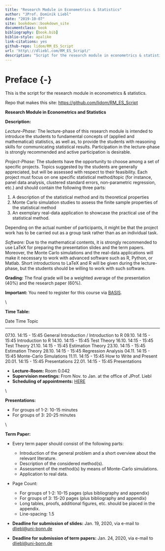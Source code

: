 ```yaml
--- 
title: "Research Module in Econometrics & Statistics"
author: "JProf. Dominik Liebl"
date: "2019-10-07"
site: bookdown::bookdown_site
documentclass: book
bibliography: [book.bib]
biblio-style: apalike
link-citations: yes
github-repo: lidom/RM_ES_Script
url: 'http\://dliebl.com/RM_ES_Script/'
description: "Script for the research module in econometrics & statistics (University Bonn)."
---
```


# Preface {-}


This is the script for the research module in econometrics & statistics. 


Repo that makes this site: https://github.com/lidom/RM_ES_Script


**Research Module in Econometrics and Statistics** 

**Description:**

*Lecture-Phase:* The lecture-phase of this research module is intended to introduce the students to fundamental concepts of (applied and mathematical) statistics, as well as, to provide the students with reasoning skills for communicating statistical results. Participation in the lecture-phase is strongly recommended and active participation is desirable. 

*Project-Phase:* The students have the opportunity to choose among a set of specific projects. Topics suggested by the students are generally appreciated, but will be assessed with respect to their feasibility. Each project must focus on one specific statistical method/topic (for instance, panel data analysis, clustered standard errors, non-parametric regression, etc.) and should contain the following three parts:

  1. A description of the statistical method and its theoretical properties 
  2. Monte Carlo simulation studies to assess the finite sample properties of the statistical method
  3. An exemplary real-data application to showcase the practical use of the statistical method. 

Depending on the actual number of participants, it might be that the project work has to be carried out as a group task rather than as an individual task.

*Software:* Due to the mathematical contents, it is strongly recommended to use LaTeX for preparing the presentation slides and the term papers. Moreover, the Monte Carlo simulations and the real-data applications will make it necessary to work with advanced software such as R, Python, or Matlab. Short introductions to LaTeX and R will be given during the lecture-phase, but the students should be willing to work with such software. 

**Grading:** The final grade will be a weighted average of the presentation (40%) and the  research paper (60%).

**Important:** You need to register for this course via [BASIS](https://basis.uni-bonn.de/). 

<!-- Registration period: Oct. 15-22.   -->


\


**Time Table:**

Date        Time               Topic
----------  -----------------  ---------------------------------
07.10.      14:15 - 15:45      General Introduction / Introduction to R
09.10.      14:15 - 15:45      Introduction to R
14.10.      14:15 - 15:45      Test Theory
16.10.      14:15 - 15:45      Test Theory
21.10.      14:15 - 15:45      Estimation Theory
23.10.      14:15 - 15:45      Estimation Theory 
28.10.      14:15 - 15:45      Regression Analysis
04.11.      14:15 - 15:45      Monte-Carlo Simulations
11.11.      14:15 - 15:45      How to Write and Present
20.01.      14:15 - 15:45      Presentations
22.01.      14:15 - 15:45      Presentations


- **Lecture-Room:** Room 0.042
- **Supervision meetings:** From Nov. to Jan. at the office of JProf. Liebl
- **Scheduling of appointments:** [HERE](https://docs.google.com/spreadsheets/d/1clb0ple3GaRlwod5JOKK84A996p1BKNMSs32JrqBZ_A/edit?usp=sharing)


\

**Presentations:**

* For groups of 1-2: 10-15 minutes
* For groups of   3: 20-25 minutes


\


**Term Paper:**

* Every term paper should consist of the following parts:
    * Introduction of the general problem and a short overview about the relevant literature.
    * Description of the considered method(s).
    * Assessment of the method(s) by means of Monte-Carlo simulations.
    * Application to real data.
* Page Count:
    * For groups of 1-2: 10-15 pages (plus bibliography and appendix)
    * For groups of 3: 15-20 pages (plus bibliography and appendix)
    * Long tables, proofs, additional figures, etc. should be placed in the appendix.
    * Line-spacing: 1.5
    
* **Deadline for submission of slides:** Jan. 19, 2020, via e-mail to [dliebl@uni-bonn.de](mailto:dliebl@uni-bonn.de)    
* **Deadline for submission of term papers:** Jan. 24, 2020, via e-mail to [dliebl@uni-bonn.de](mailto:dliebl@uni-bonn.de)





